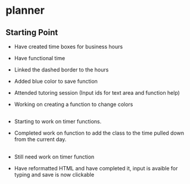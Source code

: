 # planner
## Starting Point
- Have created time boxes for business hours 

- Have functional time

- Linked the dashed border to the hours

- Added blue color to save function

- Attended tutoring session (Input ids for text area and function help)

- Working on creating a function to change colors

##

- Starting to work on timer functions.

- Completed work on function to add the class to the time pulled down from the current day.

##

- Still need work on timer function

- Have reformatted HTML and have completed it, input is avaible for typing and save is now clickable
